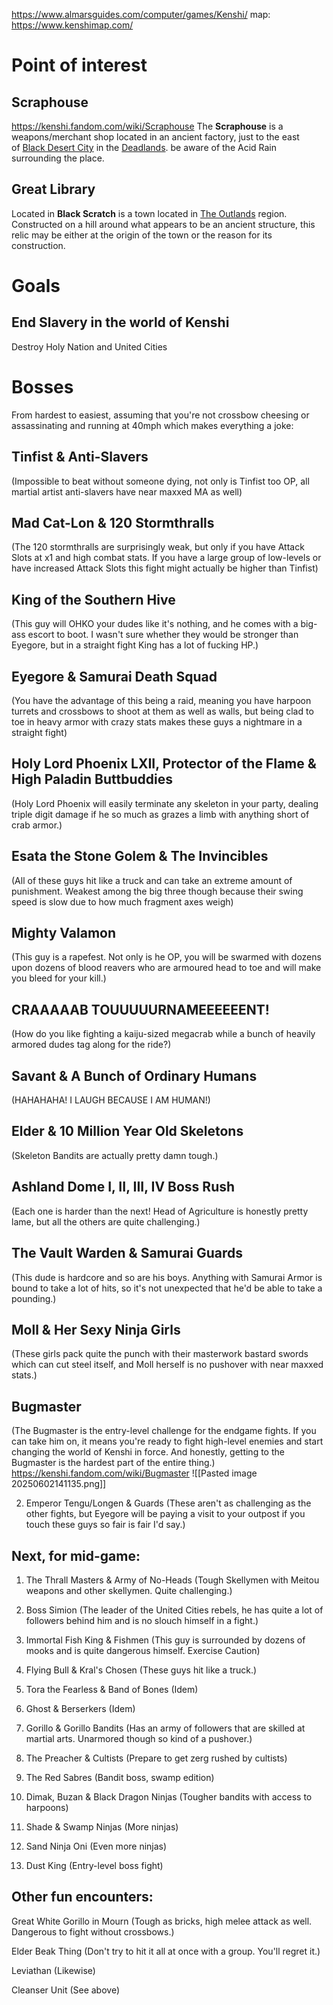 https://www.almarsguides.com/computer/games/Kenshi/
map: https://www.kenshimap.com/
# Point of interest

## Scraphouse
https://kenshi.fandom.com/wiki/Scraphouse
The **Scraphouse** is a weapons/merchant shop located in an ancient factory, just to the east of [Black Desert City](https://kenshi.fandom.com/wiki/Black_Desert_City "Black Desert City") in the [Deadlands](https://kenshi.fandom.com/wiki/Deadlands "Deadlands").
be aware of the Acid Rain surrounding the place.

## Great Library
Located in **Black Scratch** is a town located in [The Outlands](https://kenshi.fandom.com/wiki/The_Outlands "The Outlands") region. Constructed on a hill around what appears to be an ancient structure, this relic may be either at the origin of the town or the reason for its construction.
# Goals
## End Slavery in the world of Kenshi 
Destroy Holy Nation and United Cities

# Bosses
From hardest to easiest, assuming that you're not crossbow cheesing or assassinating and running at 40mph which makes everything a joke:

## Tinfist & Anti-Slavers 
(Impossible to beat without someone dying, not only is Tinfist too OP, all martial artist anti-slavers have near maxxed MA as well)
    
## Mad Cat-Lon & 120 Stormthralls 
(The 120 stormthralls are surprisingly weak, but only if you have Attack Slots at x1 and high combat stats. If you have a large group of low-levels or have increased Attack Slots this fight might actually be higher than Tinfist)
    
## King of the Southern Hive 
(This guy will OHKO your dudes like it's nothing, and he comes with a big-ass escort to boot. I wasn't sure whether they would be stronger than Eyegore, but in a straight fight King has a lot of fucking HP.)
    
## Eyegore & Samurai Death Squad 
(You have the advantage of this being a raid, meaning you have harpoon turrets and crossbows to shoot at them as well as walls, but being clad to toe in heavy armor with crazy stats makes these guys a nightmare in a straight fight)
    
## Holy Lord Phoenix LXII, Protector of the Flame & High Paladin Buttbuddies 
(Holy Lord Phoenix will easily terminate any skeleton in your party, dealing triple digit damage if he so much as grazes a limb with anything short of crab armor.)
    
## Esata the Stone Golem & The Invincibles 
(All of these guys hit like a truck and can take an extreme amount of punishment. Weakest among the big three though because their swing speed is slow due to how much fragment axes weigh)
    
## Mighty Valamon 
(This guy is a rapefest. Not only is he OP, you will be swarmed with dozens upon dozens of blood reavers who are armoured head to toe and will make you bleed for your kill.)
    
## CRAAAAAB TOUUUUURNAMEEEEEENT! 
(How do you like fighting a kaiju-sized megacrab while a bunch of heavily armored dudes tag along for the ride?)
    
## Savant & A Bunch of Ordinary Humans 
(HAHAHAHA! I LAUGH BECAUSE I AM HUMAN!)
    
## Elder & 10 Million Year Old Skeletons 
(Skeleton Bandits are actually pretty damn tough.)
    
## Ashland Dome I, II, III, IV Boss Rush 
(Each one is harder than the next! Head of Agriculture is honestly pretty lame, but all the others are quite challenging.)
    
## The Vault Warden & Samurai Guards 
(This dude is hardcore and so are his boys. Anything with Samurai Armor is bound to take a lot of hits, so it's not unexpected that he'd be able to take a pounding.)
    
## Moll & Her Sexy Ninja Girls 
(These girls pack quite the punch with their masterwork bastard swords which can cut steel itself, and Moll herself is no pushover with near maxxed stats.)
## Bugmaster
 (The Bugmaster is the entry-level challenge for the endgame fights. If you can take him on, it means you're ready to fight high-level enemies and start changing the world of Kenshi in force. And honestly, getting to the Bugmaster is the hardest part of the entire thing.) 
    https://kenshi.fandom.com/wiki/Bugmaster
    ![[Pasted image 20250602141135.png]]
    
2. Emperor Tengu/Longen & Guards (These aren't as challenging as the other fights, but Eyegore will be paying a visit to your outpost if you touch these guys so fair is fair I'd say.)
    

## Next, for mid-game:

1. The Thrall Masters & Army of No-Heads (Tough Skellymen with Meitou weapons and other skellymen. Quite challenging.)
    
2. Boss Simion (The leader of the United Cities rebels, he has quite a lot of followers behind him and is no slouch himself in a fight.)
    
3. Immortal Fish King & Fishmen (This guy is surrounded by dozens of mooks and is quite dangerous himself. Exercise Caution)
    
4. Flying Bull & Kral's Chosen (These guys hit like a truck.)
    
5. Tora the Fearless & Band of Bones (Idem)
    
6. Ghost & Berserkers (Idem)
    
7. Gorillo & Gorillo Bandits (Has an army of followers that are skilled at martial arts. Unarmored though so kind of a pushover.)
    
8. The Preacher & Cultists (Prepare to get zerg rushed by cultists)
    
9. The Red Sabres (Bandit boss, swamp edition)
    
10. Dimak, Buzan & Black Dragon Ninjas (Tougher bandits with access to harpoons)
    
11. Shade & Swamp Ninjas (More ninjas)
    
12. Sand Ninja Oni (Even more ninjas)
    
13. Dust King (Entry-level boss fight)
    

## Other fun encounters:

Great White Gorillo in Mourn (Tough as bricks, high melee attack as well. Dangerous to fight without crossbows.)

Elder Beak Thing (Don't try to hit it all at once with a group. You'll regret it.)

Leviathan (Likewise)

Cleanser Unit (See above)
